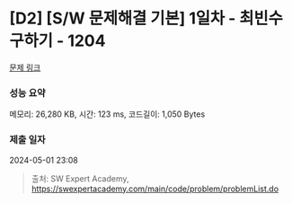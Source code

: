 # [D2] [S/W 문제해결 기본] 1일차 - 최빈수 구하기 - 1204 

[문제 링크](https://swexpertacademy.com/main/code/problem/problemDetail.do?contestProbId=AV13zo1KAAACFAYh) 

### 성능 요약

메모리: 26,280 KB, 시간: 123 ms, 코드길이: 1,050 Bytes

### 제출 일자

2024-05-01 23:08



> 출처: SW Expert Academy, https://swexpertacademy.com/main/code/problem/problemList.do